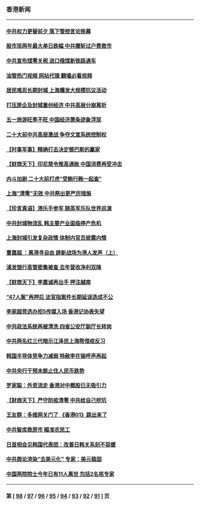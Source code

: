 ### 香港新闻
---
#### [中共权力更替前夕 落下管控言论铁幕](../../pages/ncid1349362/n13724847.md?05020845) 
#### [股市现两年最大单日跌幅 中共腰斩过户费救市](../../pages/ncid1349362/n13724837.md?05020845) 
#### [中共宣布煤零关税 进口俄煤新铁路通车](../../pages/ncid1349362/n13724873.md?05020845) 
#### [油管热门视频 网站代理 翻墙必看视频](http://209.222.30.114:81/youtube.html?05020845)
#### [居民难忍长期封城 上海爆发大规模抗议活动](../../pages/ncid1349362/n13724894.md?05020845) 
#### [打压房企及封城重创经济 中共高层分崩离析](../../pages/ncid1349362/n13724872.md?05020845) 
#### [五一旅游旺季不旺 中国经济萧条迹象浮现](../../pages/ncid1349362/n13724856.md?05020845) 
#### [二十大前中共高层激战 争夺文宣系统控制权](../../pages/ncid1349362/n13724822.md?05020845) 
#### [【时事军事】精确打击决定顿巴斯的赢家](../../pages/ncid1349362/n13724200.md?05020845) 
#### [【财商天下】印尼禁令推高通胀 中国消费再受冲击](../../pages/ncid1349362/n13724191.md?05020845) 
#### [内斗加剧 二十大前打虎“受贿行贿一起查”](../../pages/ncid1349362/n13724111.md?05020845) 
#### [上海“清零”无效 中共祭出更严厉措施](../../pages/ncid1349362/n13724093.md?05020845) 
#### [【珍言真语】港乐手参军 随英军乐队世界巡演](../../pages/ncid1349362/n13723928.md?05020845) 
#### [中共封城物流乱 韩主要产业面临停产危机](../../pages/ncid1349362/n13723890.md?05020845) 
#### [上海封城引发复杂政情 体制内官员披露内情](../../pages/ncid1349362/n13723861.md?05020845) 
#### [曹嘉超 ：离港寻自由 辟新战场为港人发声（上）](../../pages/ncid1349362/n13723728.md?05020845) 
#### [浦发银行高管密集被查 去年营收净利双降](../../pages/ncid1349362/n13723731.md?05020845) 
#### [【财商天下】李嘉诚再出手 押注越南](../../pages/ncid1349362/n13723603.md?05020845) 
#### [“47人案”再押后 法官指案件长期延误造成不公](../../pages/ncid1349362/n13723595.md?05020845) 
#### [李家超竞选办拒5传媒入场 香港记协表失望](../../pages/ncid1349362/n13723574.md?05020845) 
#### [中共政法系统再被清洗 四省公安厅副厅长转岗](../../pages/ncid1349362/n13723525.md?05020845) 
#### [中共两名红三代暗示江泽民上海帮借疫反习](../../pages/ncid1349362/n13723408.md?05020845) 
#### [韩国半导体竞争力减弱 特赦李在镕呼声再起](../../pages/ncid1349362/n13723528.md?05020845) 
#### [中共央行干预未能止住人民币跌势](../../pages/ncid1349362/n13723109.md?05020845) 
#### [罗家聪：外资流走 香港对中概股已无吸引力](../../pages/ncid1349362/n13722926.md?05020845) 
#### [【财商天下】严守防疫清零 中共给自己挖坑](../../pages/ncid1349362/n13722723.md?05020845) 
#### [王友群：多维网关门了 《香港01》跳出来了](../../pages/ncid1349362/n13722730.md?05020845) 
#### [中共智库救房市 瞄准农民工](../../pages/ncid1349362/n13722658.md?05020845) 
#### [日首相会见韩国代表团：改善日韩关系刻不容缓](../../pages/ncid1349362/n13722639.md?05020845) 
#### [中共舆论渲染“去美元化” 专家：美元稳固](../../pages/ncid1349362/n13722637.md?05020845) 
#### [中国两院院士今年已有11人离世 包括2名核专家](../../pages/ncid1349362/n13722635.md?05020845) 

---
#### 第 [ [98](./98.md?05020845) / [97](./97.md?05020845) / [96](./96.md?05020845) / [95](./95.md?05020845) / [94](./94.md?05020845) / [93](./93.md?05020845) / [92](./92.md?05020845) / [91](./91.md?05020845) ] 页
